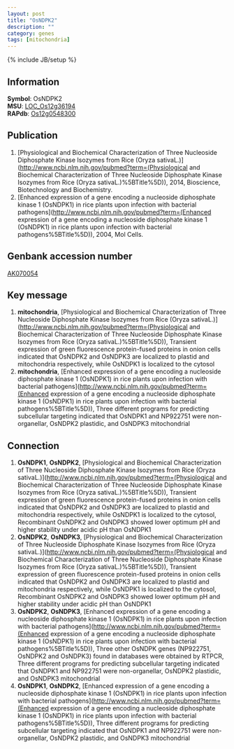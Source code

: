 ```yaml
---
layout: post
title: "OsNDPK2"
description: ""
category: genes
tags: [mitochondria]
---
```

{% include JB/setup %}

## Information
__Symbol__: OsNDPK2  
__MSU__: [LOC_Os12g36194](http://rice.plantbiology.msu.edu/cgi-bin/ORF_infopage.cgi?orf=LOC_Os12g36194)  
__RAPdb__: [Os12g0548300](http://rapdb.dna.affrc.go.jp/viewer/gbrowse_details/irgsp1?name=Os12g0548300)  

## Publication
1. [Physiological and Biochemical Characterization of Three Nucleoside Diphosphate Kinase Isozymes from Rice (Oryza sativaL.)](http://www.ncbi.nlm.nih.gov/pubmed?term=(Physiological and Biochemical Characterization of Three Nucleoside Diphosphate Kinase Isozymes from Rice (Oryza sativaL.)%5BTitle%5D)), 2014, Bioscience, Biotechnology and Biochemistry.
2. [Enhanced expression of a gene encoding a nucleoside diphosphate kinase 1 (OsNDPK1) in rice plants upon infection with bacterial pathogens](http://www.ncbi.nlm.nih.gov/pubmed?term=(Enhanced expression of a gene encoding a nucleoside diphosphate kinase 1 (OsNDPK1) in rice plants upon infection with bacterial pathogens%5BTitle%5D)), 2004, Mol Cells.

## Genbank accession number
[AK070054](http://www.ncbi.nlm.nih.gov/nuccore/AK070054)

## Key message
1. __mitochondria__, [Physiological and Biochemical Characterization of Three Nucleoside Diphosphate Kinase Isozymes from Rice (Oryza sativaL.)](http://www.ncbi.nlm.nih.gov/pubmed?term=(Physiological and Biochemical Characterization of Three Nucleoside Diphosphate Kinase Isozymes from Rice (Oryza sativaL.)%5BTitle%5D)),  Transient expression of green fluorescence protein-fused proteins in onion cells indicated that OsNDPK2 and OsNDPK3 are localized to plastid and mitochondria respectively, while OsNDPK1 is localized to the cytosol
2. __mitochondria__, [Enhanced expression of a gene encoding a nucleoside diphosphate kinase 1 (OsNDPK1) in rice plants upon infection with bacterial pathogens](http://www.ncbi.nlm.nih.gov/pubmed?term=(Enhanced expression of a gene encoding a nucleoside diphosphate kinase 1 (OsNDPK1) in rice plants upon infection with bacterial pathogens%5BTitle%5D)),  Three different programs for predicting subcellular targeting indicated that OsNDPK1 and NP922751 were non-organellar, OsNDPK2 plastidic, and OsNDPK3 mitochondrial

## Connection
1. __OsNDPK1__, __OsNDPK2__, [Physiological and Biochemical Characterization of Three Nucleoside Diphosphate Kinase Isozymes from Rice (Oryza sativaL.)](http://www.ncbi.nlm.nih.gov/pubmed?term=(Physiological and Biochemical Characterization of Three Nucleoside Diphosphate Kinase Isozymes from Rice (Oryza sativaL.)%5BTitle%5D)),  Transient expression of green fluorescence protein-fused proteins in onion cells indicated that OsNDPK2 and OsNDPK3 are localized to plastid and mitochondria respectively, while OsNDPK1 is localized to the cytosol, Recombinant OsNDPK2 and OsNDPK3 showed lower optimum pH and higher stability under acidic pH than OsNDPK1
2. __OsNDPK2__, __OsNDPK3__, [Physiological and Biochemical Characterization of Three Nucleoside Diphosphate Kinase Isozymes from Rice (Oryza sativaL.)](http://www.ncbi.nlm.nih.gov/pubmed?term=(Physiological and Biochemical Characterization of Three Nucleoside Diphosphate Kinase Isozymes from Rice (Oryza sativaL.)%5BTitle%5D)),  Transient expression of green fluorescence protein-fused proteins in onion cells indicated that OsNDPK2 and OsNDPK3 are localized to plastid and mitochondria respectively, while OsNDPK1 is localized to the cytosol, Recombinant OsNDPK2 and OsNDPK3 showed lower optimum pH and higher stability under acidic pH than OsNDPK1
3. __OsNDPK2__, __OsNDPK3__, [Enhanced expression of a gene encoding a nucleoside diphosphate kinase 1 (OsNDPK1) in rice plants upon infection with bacterial pathogens](http://www.ncbi.nlm.nih.gov/pubmed?term=(Enhanced expression of a gene encoding a nucleoside diphosphate kinase 1 (OsNDPK1) in rice plants upon infection with bacterial pathogens%5BTitle%5D)),  Three other OsNDPK genes (NP922751, OsNDPK2 and OsNDPK3) found in databases were obtained by RTPCR, Three different programs for predicting subcellular targeting indicated that OsNDPK1 and NP922751 were non-organellar, OsNDPK2 plastidic, and OsNDPK3 mitochondrial
4. __OsNDPK1__, __OsNDPK2__, [Enhanced expression of a gene encoding a nucleoside diphosphate kinase 1 (OsNDPK1) in rice plants upon infection with bacterial pathogens](http://www.ncbi.nlm.nih.gov/pubmed?term=(Enhanced expression of a gene encoding a nucleoside diphosphate kinase 1 (OsNDPK1) in rice plants upon infection with bacterial pathogens%5BTitle%5D)),  Three different programs for predicting subcellular targeting indicated that OsNDPK1 and NP922751 were non-organellar, OsNDPK2 plastidic, and OsNDPK3 mitochondrial


